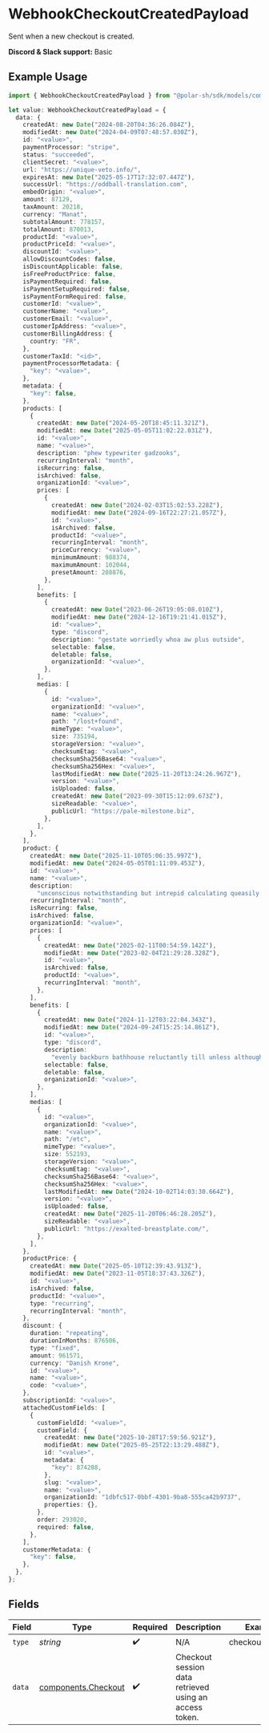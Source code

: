 # WebhookCheckoutCreatedPayload

Sent when a new checkout is created.

**Discord & Slack support:** Basic

## Example Usage

```typescript
import { WebhookCheckoutCreatedPayload } from "@polar-sh/sdk/models/components/webhookcheckoutcreatedpayload.js";

let value: WebhookCheckoutCreatedPayload = {
  data: {
    createdAt: new Date("2024-08-20T04:36:26.084Z"),
    modifiedAt: new Date("2024-04-09T07:48:57.030Z"),
    id: "<value>",
    paymentProcessor: "stripe",
    status: "succeeded",
    clientSecret: "<value>",
    url: "https://unique-veto.info/",
    expiresAt: new Date("2025-05-17T17:32:07.447Z"),
    successUrl: "https://oddball-translation.com",
    embedOrigin: "<value>",
    amount: 87129,
    taxAmount: 20218,
    currency: "Manat",
    subtotalAmount: 778157,
    totalAmount: 870013,
    productId: "<value>",
    productPriceId: "<value>",
    discountId: "<value>",
    allowDiscountCodes: false,
    isDiscountApplicable: false,
    isFreeProductPrice: false,
    isPaymentRequired: false,
    isPaymentSetupRequired: false,
    isPaymentFormRequired: false,
    customerId: "<value>",
    customerName: "<value>",
    customerEmail: "<value>",
    customerIpAddress: "<value>",
    customerBillingAddress: {
      country: "FR",
    },
    customerTaxId: "<id>",
    paymentProcessorMetadata: {
      "key": "<value>",
    },
    metadata: {
      "key": false,
    },
    products: [
      {
        createdAt: new Date("2024-05-20T18:45:11.321Z"),
        modifiedAt: new Date("2025-05-05T11:02:22.031Z"),
        id: "<value>",
        name: "<value>",
        description: "phew typewriter gadzooks",
        recurringInterval: "month",
        isRecurring: false,
        isArchived: false,
        organizationId: "<value>",
        prices: [
          {
            createdAt: new Date("2024-02-03T15:02:53.228Z"),
            modifiedAt: new Date("2024-09-16T22:27:21.057Z"),
            id: "<value>",
            isArchived: false,
            productId: "<value>",
            recurringInterval: "month",
            priceCurrency: "<value>",
            minimumAmount: 988374,
            maximumAmount: 102044,
            presetAmount: 208876,
          },
        ],
        benefits: [
          {
            createdAt: new Date("2023-06-26T19:05:08.010Z"),
            modifiedAt: new Date("2024-12-16T19:21:41.015Z"),
            id: "<value>",
            type: "discord",
            description: "gestate worriedly whoa aw plus outside",
            selectable: false,
            deletable: false,
            organizationId: "<value>",
          },
        ],
        medias: [
          {
            id: "<value>",
            organizationId: "<value>",
            name: "<value>",
            path: "/lost+found",
            mimeType: "<value>",
            size: 735194,
            storageVersion: "<value>",
            checksumEtag: "<value>",
            checksumSha256Base64: "<value>",
            checksumSha256Hex: "<value>",
            lastModifiedAt: new Date("2025-11-20T13:24:26.967Z"),
            version: "<value>",
            isUploaded: false,
            createdAt: new Date("2023-09-30T15:12:09.673Z"),
            sizeReadable: "<value>",
            publicUrl: "https://pale-milestone.biz",
          },
        ],
      },
    ],
    product: {
      createdAt: new Date("2025-11-10T05:06:35.997Z"),
      modifiedAt: new Date("2024-05-05T01:11:09.453Z"),
      id: "<value>",
      name: "<value>",
      description:
        "unconscious notwithstanding but intrepid calculating queasily ha intensely settle",
      recurringInterval: "month",
      isRecurring: false,
      isArchived: false,
      organizationId: "<value>",
      prices: [
        {
          createdAt: new Date("2025-02-11T00:54:59.142Z"),
          modifiedAt: new Date("2023-02-04T21:29:28.328Z"),
          id: "<value>",
          isArchived: false,
          productId: "<value>",
          recurringInterval: "month",
        },
      ],
      benefits: [
        {
          createdAt: new Date("2024-11-12T03:22:04.343Z"),
          modifiedAt: new Date("2024-09-24T15:25:14.861Z"),
          id: "<value>",
          type: "discord",
          description:
            "evenly backburn bathhouse reluctantly till unless although towards contractor unsteady",
          selectable: false,
          deletable: false,
          organizationId: "<value>",
        },
      ],
      medias: [
        {
          id: "<value>",
          organizationId: "<value>",
          name: "<value>",
          path: "/etc",
          mimeType: "<value>",
          size: 552193,
          storageVersion: "<value>",
          checksumEtag: "<value>",
          checksumSha256Base64: "<value>",
          checksumSha256Hex: "<value>",
          lastModifiedAt: new Date("2024-10-02T14:03:30.664Z"),
          version: "<value>",
          isUploaded: false,
          createdAt: new Date("2025-11-20T06:46:28.205Z"),
          sizeReadable: "<value>",
          publicUrl: "https://exalted-breastplate.com/",
        },
      ],
    },
    productPrice: {
      createdAt: new Date("2025-05-10T12:39:43.913Z"),
      modifiedAt: new Date("2023-11-05T18:37:43.326Z"),
      id: "<value>",
      isArchived: false,
      productId: "<value>",
      type: "recurring",
      recurringInterval: "month",
    },
    discount: {
      duration: "repeating",
      durationInMonths: 876506,
      type: "fixed",
      amount: 961571,
      currency: "Danish Krone",
      id: "<value>",
      name: "<value>",
      code: "<value>",
    },
    subscriptionId: "<value>",
    attachedCustomFields: [
      {
        customFieldId: "<value>",
        customField: {
          createdAt: new Date("2025-10-28T17:59:56.921Z"),
          modifiedAt: new Date("2025-05-25T22:13:29.488Z"),
          id: "<value>",
          metadata: {
            "key": 874288,
          },
          slug: "<value>",
          name: "<value>",
          organizationId: "1dbfc517-0bbf-4301-9ba8-555ca42b9737",
          properties: {},
        },
        order: 293020,
        required: false,
      },
    ],
    customerMetadata: {
      "key": false,
    },
  },
};
```

## Fields

| Field                                                      | Type                                                       | Required                                                   | Description                                                | Example                                                    |
| ---------------------------------------------------------- | ---------------------------------------------------------- | ---------------------------------------------------------- | ---------------------------------------------------------- | ---------------------------------------------------------- |
| `type`                                                     | *string*                                                   | :heavy_check_mark:                                         | N/A                                                        | checkout.created                                           |
| `data`                                                     | [components.Checkout](../../models/components/checkout.md) | :heavy_check_mark:                                         | Checkout session data retrieved using an access token.     |                                                            |